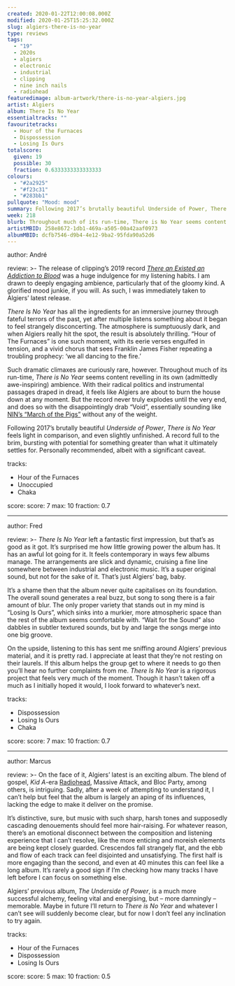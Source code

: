 ```yaml
---
created: 2020-01-22T12:00:08.000Z
modified: 2020-01-25T15:25:32.000Z
slug: algiers-there-is-no-year
type: reviews
tags:
  - "19"
  - 2020s
  - algiers
  - electronic
  - industrial
  - clipping
  - nine inch nails
  - radiohead
featuredimage: album-artwork/there-is-no-year-algiers.jpg
artist: Algiers
album: There Is No Year
essentialtracks: ""
favouritetracks:
  - Hour of the Furnaces
  - Dispossession
  - Losing Is Ours
totalscore:
  given: 19
  possible: 30
  fraction: 0.6333333333333333
colours:
  - "#2a2925"
  - "#f23c31"
  - "#283bb1"
pullquote: "Mood: mood"
summary: Following 2017’s brutally beautiful Underside of Power, There is No Year feels light in comparison, and even slightly unfinished. A record full to the brim, bursting with potential for something greater than what it ultimately settles for.
week: 218
blurb: Throughout much of its run-time, There is No Year seems content revelling in its own (admittedly awe-inspiring) ambience.
artistMBID: 258e8672-1db1-469a-a505-00a42aaf0973
albumMBID: dcfb7546-d9b4-4e12-9ba2-95fda90a52d6
---
```

author: André

review: >-
  The release of clipping’s 2019 record [*There an Existed an Addiction to Blood*](/reviews/clipping-there-existed-an-addiction-to-blood/) was a huge indulgence for my listening habits. I am drawn to deeply engaging ambience, particularly that of the gloomy kind. A glorified mood junkie, if you will. As such, I was immediately taken to Algiers’ latest release. 
  
  *There Is No Year* has all the ingredients for an immersive journey through fateful terrors of the past, yet after multiple listens something about it began to feel strangely disconcerting. The atmosphere is sumptuously dark, and when Algiers really hit the spot, the result is absolutely thrilling. “Hour of The Furnaces” is one such moment, with its eerie verses engulfed in tension, and a vivid chorus that sees Franklin James Fisher repeating a troubling prophecy: ‘we all dancing to the fire.’

  Such dramatic climaxes are curiously rare, however. Throughout much of its run-time, *There is No Year* seems content revelling in its own (admittedly awe-inspiring) ambience. With their radical politics and instrumental passages draped in dread, it feels like Algiers are about to burn the house down at any moment. But the record never truly explodes until the very end, and does so with the disappointingly drab “Void”, essentially sounding like [NIN’s “March of the Pigs”](/reviews/nine-inch-nails-the-downward-spiral/) without any of the weight. 
  
  Following 2017’s brutally beautiful *Underside of Power*, *There is No Year* feels light in comparison, and even slightly unfinished. A record full to the brim, bursting with potential for something greater than what it ultimately settles for. Personally recommended, albeit with a significant caveat.

tracks:
  - Hour of the Furnaces
  - ­­Unoccupied
  - ­­Chaka

score:
  score: 7
  max: 10
  fraction: 0.7

---
author: Fred

review: >-
  *There Is No Year* left a fantastic first impression, but that’s as good as it got. It’s surprised me how little growing power the album has. It has an awful lot going for it. It feels contemporary in ways few albums manage. The arrangements are slick and dynamic, cruising a fine line somewhere between industrial and electronic music. It’s a super original sound, but not for the sake of it. That’s just Algiers’ bag, baby.

  It’s a shame then that the album never quite capitalises on its foundation. The overall sound generates a real buzz, but song to song there is a fair amount of blur. The only proper variety that stands out in my mind is “Losing Is Ours”, which sinks into a murkier, more atmospheric space than the rest of the album seems comfortable with. “Wait for the Sound” also dabbles in subtler textured sounds, but by and large the songs merge into one big groove.

  On the upside, listening to this has sent me sniffing around Algiers’ previous material, and it is pretty rad. I appreciate at least that they’re not resting on their laurels. If this album helps the group get to where it needs to go then you’ll hear no further complaints from me. *There Is No Year* is a rigorous project that feels very much of the moment. Though it hasn’t taken off a much as I initially hoped it would, I look forward to whatever’s next.

tracks:
  - Dispossession
  - ­­Losing Is Ours
  - ­­Chaka

score:
  score: 7
  max: 10
  fraction: 0.7

---
author: Marcus

review: >-
  On the face of it, Algiers’ latest is an exciting album. The blend of gospel, *Kid A*-era [Radiohead](/articles/ranking-radioheads-discography/), Massive Attack, and Bloc Party, among others, is intriguing. Sadly, after a week of attempting to understand it, I can’t help but feel that the album is largely an aping of its influences, lacking the edge to make it deliver on the promise.

  It’s distinctive, sure, but music with such sharp, harsh tones and supposedly cascading denouements should feel more hair-raising. For whatever reason, there’s an emotional disconnect between the composition and listening experience that I can’t resolve, like the more enticing and moreish elements are being kept closely guarded. Crescendos fall strangely flat, and the ebb and flow of each track can feel disjointed and unsatisfying. The first half is more engaging than the second, and even at 40 minutes this can feel like a long album. It’s rarely a good sign if I’m checking how many tracks I have left before I can focus on something else.

  Algiers’ previous album, *The Underside of Power*, is a much more successful alchemy, feeling vital and energising, but – more damningly – memorable. Maybe in future I’ll return to *There is No Year* and whatever I can’t see will suddenly become clear, but for now I don’t feel any inclination to try again.

tracks:
  - Hour of the Furnaces
  - ­­Dispossession
  - ­­Losing Is Ours

score:
  score: 5
  max: 10
  fraction: 0.5
